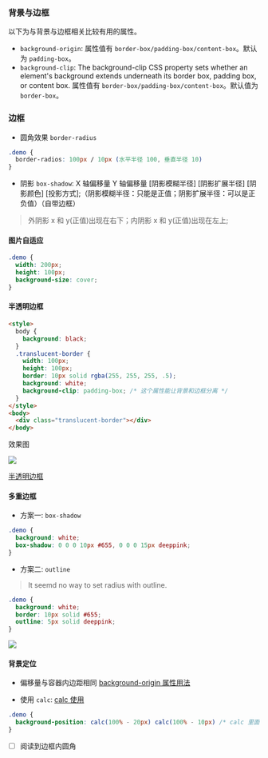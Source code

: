 <!--
abbrlink: gk71zyg4
-->

### 背景与边框

以下为与背景与边框相关比较有用的属性。

* `background-origin`: 属性值有 `border-box/padding-box/content-box`。默认为 `padding-box`。
* `background-clip`: The background-clip CSS property sets whether an element's background extends underneath its border box, padding box, or content box. 属性值有 `border-box/padding-box/content-box`。默认值为 `border-box`。

### 边框

* 圆角效果 `border-radius`

```css
.demo {
  border-radios: 100px / 10px (水平半径 100, 垂直半径 10)
}
```

* 阴影 `box-shadow`: X 轴偏移量 Y 轴偏移量 [阴影模糊半径] [阴影扩展半径] [阴影颜色] [投影方式];（阴影模糊半径：只能是正值；阴影扩展半径：可以是正负值）（自带边框）

> 外阴影 x 和 y(正值)出现在右下；内阴影 x 和 y(正值)出现在左上;

#### 图片自适应

```css
.demo {
  width: 200px;
  height: 100px;
  background-size: cover;
}
```

#### 半透明边框

```html
<style>
  body {
    background: black;
  }
  .translucent-border {
    width: 100px;
    height: 100px;
    border: 10px solid rgba(255, 255, 255, .5);
    background: white;
    background-clip: padding-box; /* 这个属性能让背景和边框分离 */
  }
</style>
<body>
  <div class="translucent-border"></div>
</body>
```

效果图

![](http://with.muyunyun.cn/8e59c47dabc2eef7eb923b25811d1e44.jpg-200)

[半透明边框](https://codepen.io/MuYunyun/pen/vPyOpB)

#### 多重边框

* 方案一: `box-shadow`

```css
.demo {
  background: white;
  box-shadow: 0 0 0 10px #655, 0 0 0 15px deeppink;
}
```

* 方案二: `outline`

> It seemd no way to set radius with outline.

```css
.demo {
  background: white;
  border: 10px solid #655;
  outline: 5px solid deeppink;
}
```

![](http://with.muyunyun.cn/622ab7417df7af16671522a3849690b7.jpg-200)

#### 背景定位

* 偏移量与容器内边距相同
[background-origin 属性用法](http://play.csssecrets.io/background-origin)

* 使用 `calc`:
[calc 使用](http://dabblet.com/gist/b5fcb42d055427ab6c1a)

```css
.demo {
  background-position: calc(100% - 20px) calc(100% - 10px) /* calc 里面的 -、+ 前后要各加个空格 */
}
```

- [ ] 阅读到边框内圆角

